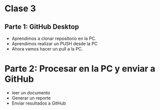 # Clase 3

## Parte 1: GitHub Desktop

- Aprendimos a clonar repositorio en la PC.
- Aprendimos realizar un PUSH desde la PC
- Ahora vamos hacer un pull a la PC.

# Parte 2: Procesar en la PC y enviar a GitHub
- leer un documento
- Generar un reporte
- Enviar resultados a GitHub
